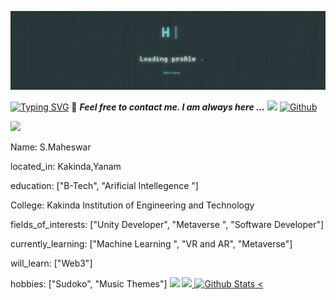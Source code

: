    ![logo](https://github.com/maheshcoder/maheshcoder/blob/master/Banner-resize.gif)
  

<a href="https://git.io/typing-svg"><img src="https://readme-typing-svg.demolab.com?font=Fira+Code&pause=1000&color=42FFF7D2&width=435&lines=-----------%3E+I+am%2C+Mahesh;-----%3E-%3E+Always+Ready+to+Learn" alt="Typing SVG" /></a>
📝 ***Feel free to contact me. I am always here ...*** <img src="https://media.giphy.com/media/WUlplcMpOCEmTGBtBW/giphy.gif" width="30">  [![Github](https://img.shields.io/github/followers/Ahmad-Sawalqeh?label=Follow%20Me&style=social)](https://github.com/Ahmad-Sawalqeh)

<img src="https://oyepriyansh.pages.dev/838764339942785051.gif"> 

Name: S.Maheswar


located_in: Kakinda,Yanam


education: ["B-Tech", "Arificial Intellegence "]

College: Kakinda Institution of Engineering and Technology



fields_of_interests: ["Unity Developer", "Metaverse ",
                     "Software Developer"]



currently_learning: ["Machine Learning ", 
"VR and AR", "Metaverse"]


will_learn: ["Web3"]


hobbies: ["Sudoko", "Music Themes"]
<img src="https://oyepriyansh.pages.dev/838764339942785051.gif"> 
<a href="#-lets-connect"> 
<img src="https://oyepriyansh.pages.dev/838764339942785051.gif"> 
 <img src="https://raw.githubusercontent.com/mayhemantt/mayhemantt/Update/svg/Bottom.svg" alt="Github Stats" />
<

